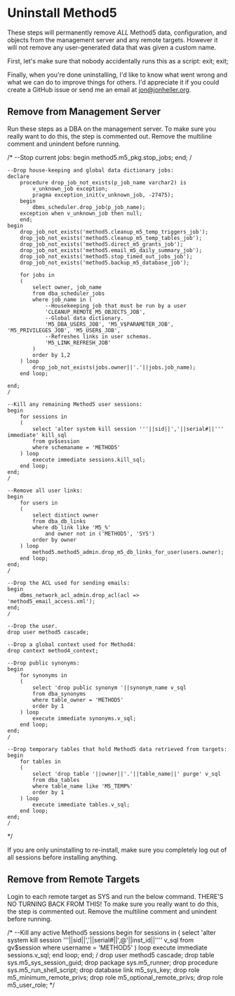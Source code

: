 Uninstall Method5
=================

These steps will permanently remove *ALL* Method5 data, configuration, and objects from the management server and any remote targets.  However it will not remove any user-generated data that was given a custom name.

First, let's make sure that nobody accidentally runs this as a script:
	exit;
	exit;

Finally, when you're done uninstalling, I'd like to know what went wrong and what we can do to improve things for others.  I'd appreciate it if you could create a GitHub issue or send me an email at jon@jonheller.org.


Remove from Management Server
-----------------------------

Run these steps as a DBA on the management server.  To make sure you really want to do this, the step is commented out.  Remove the multiline comment and unindent before running.

/*
	--Stop current jobs:
	begin
		method5.m5_pkg.stop_jobs;
	end;
	/

	--Drop house-keeping and global data dictionary jobs:
	declare
		procedure drop_job_not_exists(p_job_name varchar2) is
			v_unknown_job exception;
			pragma exception_init(v_unknown_job, -27475);
		begin
			dbms_scheduler.drop_job(p_job_name);
		exception when v_unknown_job then null;
		end;
	begin
		drop_job_not_exists('method5.cleanup_m5_temp_triggers_job');
		drop_job_not_exists('method5.cleanup_m5_temp_tables_job');
		drop_job_not_exists('method5.direct_m5_grants_job');
		drop_job_not_exists('method5.email_m5_daily_summary_job');
		drop_job_not_exists('method5.stop_timed_out_jobs_job');
		drop_job_not_exists('method5.backup_m5_database_job');

		for jobs in
		(
			select owner, job_name
			from dba_scheduler_jobs
			where job_name in (
				--Housekeeping job that must be run by a user
				'CLEANUP_REMOTE_M5_OBJECTS_JOB',
				--Global data dictionary.
				'M5_DBA_USERS_JOB', 'M5_V$PARAMETER_JOB', 'M5_PRIVILEGES_JOB', 'M5_USER$_JOB',
				--Refreshes links in user schemas.
				'M5_LINK_REFRESH_JOB'
			)
			order by 1,2
		) loop
			drop_job_not_exists(jobs.owner||'.'||jobs.job_name);
		end loop;

	end;
	/

	--Kill any remaining Method5 user sessions:
	begin
		for sessions in
		(
			select 'alter system kill session '''||sid||','||serial#||''' immediate' kill_sql
			from gv$session
			where schemaname = 'METHOD5'
		) loop
			execute immediate sessions.kill_sql;
		end loop;
	end;
	/

	--Remove all user links:
	begin
		for users in
		(
			select distinct owner
			from dba_db_links
			where db_link like 'M5_%'
				and owner not in ('METHOD5', 'SYS')
			order by owner
		) loop
			method5.method5_admin.drop_m5_db_links_for_user(users.owner);
		end loop;
	end;
	/

	--Drop the ACL used for sending emails:
	begin
		dbms_network_acl_admin.drop_acl(acl => 'method5_email_access.xml');
	end;
	/

	--Drop the user.
	drop user method5 cascade;

	--Drop a global context used for Method4:
	drop context method4_context;

	--Drop public synonyms:
	begin
		for synonyms in
		(
			select 'drop public synonym '||synonym_name v_sql
			from dba_synonyms
			where table_owner = 'METHOD5'
			order by 1
		) loop
			execute immediate synonyms.v_sql;
		end loop;
	end;
	/

	--Drop temporary tables that hold Method5 data retrieved from targets:
	begin
		for tables in
		(
			select 'drop table '||owner||'.'||table_name||' purge' v_sql
			from dba_tables
			where table_name like 'M5_TEMP%'
			order by 1
		) loop
			execute immediate tables.v_sql;
		end loop;
	end;
	/
*/

If you are only uninstalling to re-install, make sure you completely log out of all sessions before installing anything.


Remove from Remote Targets
--------------------------

Login to each remote target as SYS and run the below command.  THERE'S NO TURNING BACK FROM THIS!  To make sure you really want to do this, the step is commented out.  Remove the multiline comment and unindent before running.

/*
	--Kill any active Method5 sessions
	begin
		for sessions in
		(
			select 'alter system kill session '''||sid||','||serial#||',@'||inst_id||'''' v_sql
			from gv$session
			where username = 'METHOD5'
		) loop
			execute immediate sessions.v_sql;
		end loop;
	end;
	/
	drop user method5 cascade;
	drop table sys.m5_sys_session_guid;
	drop package sys.m5_runner;
	drop procedure sys.m5_run_shell_script;
	drop database link m5_sys_key;
	drop role m5_minimum_remote_privs;
	drop role m5_optional_remote_privs;
	drop role m5_user_role;
*/
